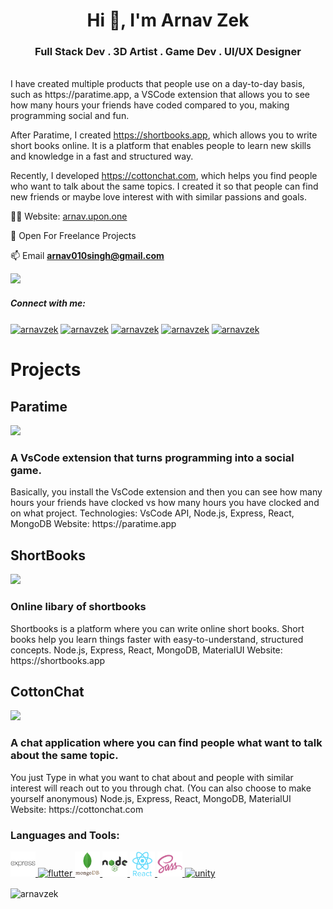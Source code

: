 <h1 align="center">Hi 👋, I'm Arnav Zek</h1>
<h3 align="center">Full Stack Dev . 3D Artist . Game Dev . UI/UX Designer</h3>





<br/>
I have created multiple products that people use on a day-to-day basis, such as https://paratime.app, a VSCode extension that allows you to see how many hours your friends have coded compared to you, making programming social and fun.

After Paratime, I created https://shortbooks.app, which allows you to write short books online. It is a platform that enables people to learn new skills and knowledge in a fast and structured way.

Recently, I developed https://cottonchat.com, which helps you find people who want to talk about the same topics. I created it so that people can find new friends or maybe love interest with with similar passions and goals.


👨‍💻 Website: [arnav.upon.one](arnav.upon.one)

💼 Open For Freelance Projects

📫 Email **arnav010singh@gmail.com**

  
![](https://komarev.com/ghpvc/?username=arnavzek&label=PROFILE+VIEWS)


<h5 align="left">Connect with me:</h5>
<p align="left">
<a href="https://codepen.io/arnavzek" target="blank"><img align="center" src="https://raw.githubusercontent.com/rahuldkjain/github-profile-readme-generator/master/src/images/icons/Social/codepen.svg" alt="arnavzek" height="30" width="40" /></a>
<a href="https://twitter.com/arnavzek" target="blank"><img align="center" src="https://raw.githubusercontent.com/rahuldkjain/github-profile-readme-generator/master/src/images/icons/Social/twitter.svg" alt="arnavzek" height="30" width="40" /></a>
<a href="https://linkedin.com/in/arnavzek" target="blank"><img align="center" src="https://raw.githubusercontent.com/rahuldkjain/github-profile-readme-generator/master/src/images/icons/Social/linked-in-alt.svg" alt="arnavzek" height="30" width="40" /></a>
<a href="https://instagram.com/arnavzek" target="blank"><img align="center" src="https://raw.githubusercontent.com/rahuldkjain/github-profile-readme-generator/master/src/images/icons/Social/instagram.svg" alt="arnavzek" height="30" width="40" /></a>
<a href="https://www.behance.net/arnavzek" target="blank"><img align="center" src="https://raw.githubusercontent.com/rahuldkjain/github-profile-readme-generator/master/src/images/icons/Social/behance.svg" alt="arnavzek" height="30" width="40" /></a>
</p>

<h1>Projects</h1> 

<h2>Paratime</h2> 
<img src="https://arnav.upon.one/projects/paratime.png" width="400"/>
<h3> A VsCode extension that turns programming into a social game. </h3>
Basically, you install the VsCode extension and then you can see how many hours your friends have clocked vs how many hours you have clocked and on what project.
Technologies: VsCode API, Node.js, Express, React, MongoDB
Website: https://paratime.app

<h2>ShortBooks</h2> 
<img src="https://arnav.upon.one/projects/shortbooks.png" width="400"/>
<h3>  Online libary of shortbooks</h3>
Shortbooks is a platform where you can write online short books. Short books help you learn things faster with easy-to-understand, structured concepts.
Node.js, Express, React, MongoDB, MaterialUI
Website: https://shortbooks.app

<h2>CottonChat</h2> 
<img src="https://arnav.upon.one/projects/cottonchat.png" width="400"/>
<h3>  A chat application where you can find people what want to talk about the same topic.</h3>
You just Type in what you want to chat about and people with similar interest will reach out to you through chat. (You can also choose to make yourself anonymous)
Node.js, Express, React, MongoDB, MaterialUI
Website: https://cottonchat.com


<h3 align="left">Languages and Tools:</h3>
<p align="left"> <a href="https://expressjs.com" target="_blank" rel="noreferrer"> <img src="https://raw.githubusercontent.com/devicons/devicon/master/icons/express/express-original-wordmark.svg" alt="express" width="40" height="40"/> </a> <a href="https://flutter.dev" target="_blank" rel="noreferrer"> <img src="https://www.vectorlogo.zone/logos/flutterio/flutterio-icon.svg" alt="flutter" width="40" height="40"/> </a> <a href="https://www.mongodb.com/" target="_blank" rel="noreferrer"> <img src="https://raw.githubusercontent.com/devicons/devicon/master/icons/mongodb/mongodb-original-wordmark.svg" alt="mongodb" width="40" height="40"/> </a> <a href="https://nodejs.org" target="_blank" rel="noreferrer"> <img src="https://raw.githubusercontent.com/devicons/devicon/master/icons/nodejs/nodejs-original-wordmark.svg" alt="nodejs" width="40" height="40"/> </a> <a href="https://reactjs.org/" target="_blank" rel="noreferrer"> <img src="https://raw.githubusercontent.com/devicons/devicon/master/icons/react/react-original-wordmark.svg" alt="react" width="40" height="40"/> </a> <a href="https://sass-lang.com" target="_blank" rel="noreferrer"> <img src="https://raw.githubusercontent.com/devicons/devicon/master/icons/sass/sass-original.svg" alt="sass" width="40" height="40"/> </a> <a href="https://unity.com/" target="_blank" rel="noreferrer"> <img src="https://www.vectorlogo.zone/logos/unity3d/unity3d-icon.svg" alt="unity" width="40" height="40"/> </a> </p>

<p><img align="center" src="https://github-readme-stats.vercel.app/api/top-langs?username=arnavzek&show_icons=true&locale=en&layout=compact" alt="arnavzek" /></p>

<!--
**arnavzek/arnavzek** is a ✨ _special_ ✨ repository because its `README.md` (this file) appears on your GitHub profile.

Here are some ideas to get you started:

- 🔭 I’m currently working on ...
- 🌱 I’m currently learning ...
- 👯 I’m looking to collaborate on ...
- 🤔 I’m looking for help with ...
- 💬 Ask me about ...
- 📫 How to reach me: ...
- 😄 Pronouns: ...
- ⚡ Fun fact: ...
-->
